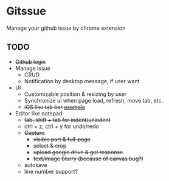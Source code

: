 # Gitssue

Manage your github issue by chrome extension

## TODO

- ~~Github login~~
- Manage issue
  - CRUD
  - Notification by desktop message, if user want
- UI
  - Customizable position & resizing by user
  - Synchronize ui when page load, refresh, move tab, etc.
  - ~~iOS like tab bar [example](https://dribbble.com/shots/3592462-iOS-Tab)~~
- Editor like notepad
    - ~~tab, shift + tab for indent/unindent~~
    - ctrl + z, ctrl + y for undo/redo
    - ~~Capture~~
      - ~~visible part & full-page~~
      - ~~select & crop~~
      - ~~upload google drive & get response~~
      - ~~text/image blurry (because of canvas bug?)~~
    - autosave
    - line number support?
      
